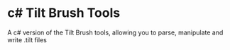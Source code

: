 # c# Tilt Brush Tools
A c# version of the Tilt Brush tools, allowing you to parse, manipulate and write .tilt files
